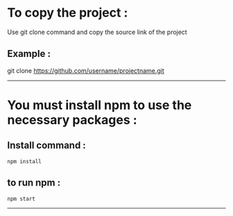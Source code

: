 # To copy the project :
Use git clone command and copy the source link of the project

## Example :
git clone https://github.com/username/projectname.git
***
 # You must install npm to use the necessary packages :
## Install command :
```
npm install
```

## to run npm :
```
npm start
```
***


